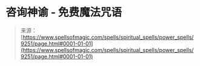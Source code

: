 <!--yml

category: 未分类

date: 2024-06-12 18:44:58

-->

# 咨询神谕 - 免费魔法咒语

> 来源：[https://www.spellsofmagic.com/spells/spiritual_spells/power_spells/9251/page.html#0001-01-01](https://www.spellsofmagic.com/spells/spiritual_spells/power_spells/9251/page.html#0001-01-01)
